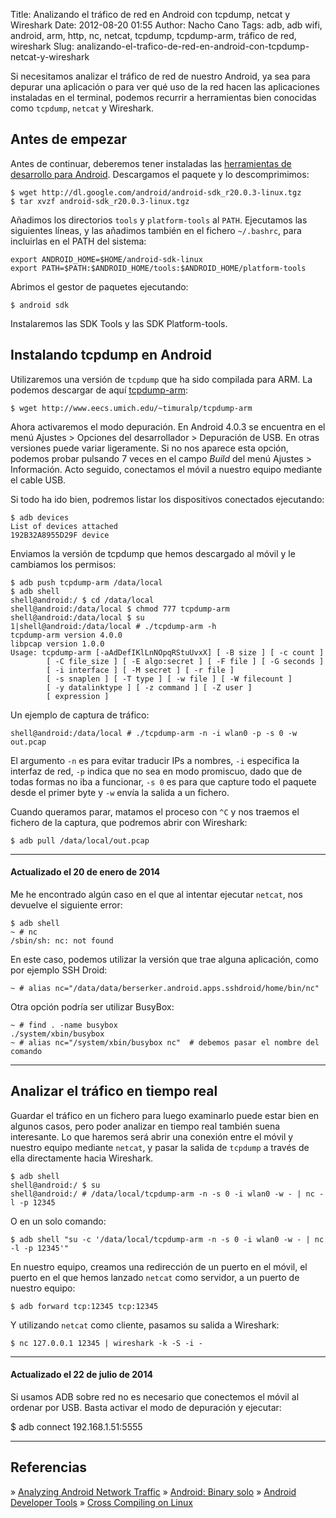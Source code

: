 Title: Analizando el tráfico de red en Android con tcpdump, netcat y Wireshark
Date: 2012-08-20 01:55
Author: Nacho Cano
Tags: adb, adb wifi, android, arm, http, nc, netcat, tcpdump, tcpdump-arm, tráfico de red, wireshark
Slug: analizando-el-trafico-de-red-en-android-con-tcpdump-netcat-y-wireshark

Si necesitamos analizar el tráfico de red de nuestro Android, ya sea
para depurar una aplicación o para ver qué uso de la red hacen las
aplicaciones instaladas en el terminal, podemos recurrir a herramientas
bien conocidas como `tcpdump`, `netcat` y Wireshark.


Antes de empezar
----------------

Antes de continuar, deberemos tener instaladas las [herramientas de
desarrollo para Android][]. Descargamos el paquete y lo descomprimimos:

    $ wget http://dl.google.com/android/android-sdk_r20.0.3-linux.tgz
    $ tar xvzf android-sdk_r20.0.3-linux.tgz

Añadimos los directorios `tools` y `platform-tools` al `PATH`.
Ejecutamos las siguientes líneas, y las añadimos también en el fichero
`~/.bashrc`, para incluirlas en el PATH del sistema:

    export ANDROID_HOME=$HOME/android-sdk-linux
    export PATH=$PATH:$ANDROID_HOME/tools:$ANDROID_HOME/platform-tools

Abrimos el gestor de paquetes ejecutando:

    $ android sdk

Instalaremos las SDK Tools y las SDK Platform-tools.

Instalando tcpdump en Android
-----------------------------

Utilizaremos una versión de `tcpdump` que ha sido compilada para ARM. La
podemos descargar de aquí [tcpdump-arm][]:

    $ wget http://www.eecs.umich.edu/~timuralp/tcpdump-arm

Ahora activaremos el modo depuración. En Android 4.0.3 se encuentra en
el menú Ajustes > Opciones del desarrollador > Depuración de USB. En
otras versiones puede variar ligeramente. Si no nos aparece esta opción,
podemos probar pulsando 7 veces en el campo _Build_ del menú Ajustes >
Información. Acto seguido, conectamos el móvil a nuestro equipo mediante
el cable USB.

Si todo ha ido bien, podremos listar los dispositivos conectados
ejecutando:

    $ adb devices
    List of devices attached
    192B32A8955D29F device

Enviamos la versión de tcpdump que hemos descargado al móvil y le
cambiamos los permisos:

    $ adb push tcpdump-arm /data/local
    $ adb shell
    shell@android:/ $ cd /data/local
    shell@android:/data/local $ chmod 777 tcpdump-arm
    shell@android:/data/local $ su
    1|shell@android:/data/local # ./tcpdump-arm -h
    tcpdump-arm version 4.0.0
    libpcap version 1.0.0
    Usage: tcpdump-arm [-aAdDefIKlLnNOpqRStuUvxX] [ -B size ] [ -c count ]
            [ -C file_size ] [ -E algo:secret ] [ -F file ] [ -G seconds ]
            [ -i interface ] [ -M secret ] [ -r file ]
            [ -s snaplen ] [ -T type ] [ -w file ] [ -W filecount ]
            [ -y datalinktype ] [ -z command ] [ -Z user ]
            [ expression ]

Un ejemplo de captura de tráfico:

    shell@android:/data/local # ./tcpdump-arm -n -i wlan0 -p -s 0 -w out.pcap

El argumento `-n` es para evitar traducir IPs a nombres, `-i` especifica la
interfaz de red, `-p` indica que no sea en modo promiscuo, dado que de
todas formas no iba a funcionar, `-s 0` es para que capture todo el
paquete desde el primer byte y `-w` envía la salida a un fichero.

Cuando queramos parar, matamos el proceso con `^C` y nos traemos el
fichero de la captura, que podremos abrir con Wireshark:

    $ adb pull /data/local/out.pcap

* * * * *

#### Actualizado el 20 de enero de 2014

Me he encontrado algún caso en el que al intentar ejecutar `netcat`, nos
devuelve el siguiente error:

    $ adb shell
    ~ # nc
    /sbin/sh: nc: not found

En este caso, podemos utilizar la versión que trae alguna aplicación,
como por ejemplo SSH Droid:

    ~ # alias nc="/data/data/berserker.android.apps.sshdroid/home/bin/nc"

Otra opción podría ser utilizar BusyBox:

    ~ # find . -name busybox
    ./system/xbin/busybox
    ~ # alias nc="/system/xbin/busybox nc"  # debemos pasar el nombre del comando

* * * * *

Analizar el tráfico en tiempo real
----------------------------------

Guardar el tráfico en un fichero para luego examinarlo puede estar bien
en algunos casos, pero poder analizar en tiempo real también suena
interesante. Lo que haremos será abrir una conexión entre el móvil y
nuestro equipo mediante `netcat`, y pasar la salida de `tcpdump` a
través de ella directamente hacia Wireshark.

    $ adb shell
    shell@android:/ $ su
    shell@android:/ # /data/local/tcpdump-arm -n -s 0 -i wlan0 -w - | nc -l -p 12345

O en un solo comando:

    $ adb shell "su -c '/data/local/tcpdump-arm -n -s 0 -i wlan0 -w - | nc -l -p 12345'"

En nuestro equipo, creamos una redirección de un puerto en el móvil, el
puerto en el que hemos lanzado `netcat` como servidor, a un puerto de
nuestro equipo:

    $ adb forward tcp:12345 tcp:12345

Y utilizando `netcat` como cliente, pasamos su salida a Wireshark:

    $ nc 127.0.0.1 12345 | wireshark -k -S -i -

* * * * *

#### Actualizado el 22 de julio de 2014

Si usamos ADB sobre red no es necesario que conectemos el móvil al
ordenar por USB. Basta activar el modo de depuración y ejecutar:

</p>
    $ adb connect 192.168.1.51:5555

* * * * *

Referencias
-----------

» [Analyzing Android Network Traffic][]
» [Android: Binary solo][]
» [Android Developer Tools][herramientas de desarrollo para Android]
» [Cross Compiling on Linux][]

  [herramientas de desarrollo para Android]: http://developer.android.com/tools/index.html
    "herramientas de desarrollo para Android"
  [tcpdump-arm]: http://www.eecs.umich.edu/~timuralp/tcpdump-arm
    "tcpdump-arm"
  [Analyzing Android Network Traffic]: http://mobile.tutsplus.com/tutorials/android/analyzing-android-network-traffic/
    "Analyzing Android Network Traffic"
  [Android: Binary solo]: http://nerdjusttyped.blogspot.com.es/2009/03/android-binary-solo.html
    "Android: Binary solo"
  [Cross Compiling on Linux]: http://wiki.neurostechnology.com/index.php/Cross_Compiling_on_Linux
    "Cross Compiling on Linux"

